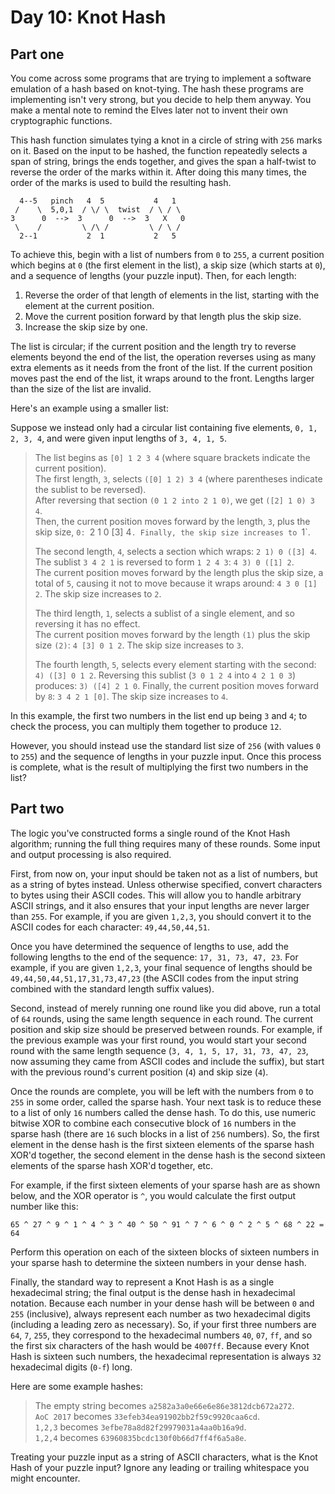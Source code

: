 # Day 10: Knot Hash
## Part one
You come across some programs that are trying to implement a software emulation of a hash based on knot-tying. The hash these programs are implementing isn't very strong, but you decide to help them anyway. You make a mental note to remind the Elves later not to invent their own cryptographic functions.

This hash function simulates tying a knot in a circle of string with `256` marks on it. Based on the input to be hashed, the function repeatedly selects a span of string, brings the ends together, and gives the span a half-twist to reverse the order of the marks within it. After doing this many times, the order of the marks is used to build the resulting hash.

```
  4--5   pinch   4  5           4   1
 /    \  5,0,1  / \/ \  twist  / \ / \
3      0  -->  3      0  -->  3   X   0
 \    /         \ /\ /         \ / \ /
  2--1           2  1           2   5
```

To achieve this, begin with a list of numbers from `0` to `255`, a current position which begins at `0` (the first element in the list), a skip size (which starts at `0`), and a sequence of lengths (your puzzle input). Then, for each length:

1. Reverse the order of that length of elements in the list, starting with the element at the current position.
2. Move the current position forward by that length plus the skip size.
3. Increase the skip size by one.

The list is circular; if the current position and the length try to reverse elements beyond the end of the list, the operation reverses using as many extra elements as it needs from the front of the list. If the current position moves past the end of the list, it wraps around to the front. Lengths larger than the size of the list are invalid.

Here's an example using a smaller list:

Suppose we instead only had a circular list containing five elements, `0, 1, 2, 3, 4`, and were given input lengths of `3, 4, 1, 5`.

> The list begins as `[0] 1 2 3 4` (where square brackets indicate the current position).  
> The first length, `3`, selects `([0] 1 2) 3 4` (where parentheses indicate the sublist to be reversed).  
> After reversing that section `(0 1 2 into 2 1 0)`, we get `([2] 1 0) 3 4`.  
> Then, the current position moves forward by the length, `3`, plus the skip size, `0: `2 1 0 [3] 4`. Finally, the skip size increases to `1`.  
>  
> The second length, `4`, selects a section which wraps: `2 1) 0 ([3] 4`.  
> The sublist `3 4 2 1` is reversed to form `1 2 4 3`: `4 3) 0 ([1] 2`.  
> The current position moves forward by the length plus the skip size, a total of `5`, causing it not to move because it wraps around: `4 3 0 [1] 2`. The skip size increases to `2`.  
>  
>  The third length, `1`, selects a sublist of a single element, and so reversing it has no effect.  
> The current position moves forward by the length `(1)` plus the skip size `(2)`: `4 [3] 0 1 2`. The skip size increases to `3`.
>  
> The fourth length, `5`, selects every element starting with the second: `4) ([3] 0 1 2`. Reversing this sublist (`3 0 1 2 4` into `4 2 1 0 3`) produces: `3) ([4] 2 1 0`.
> Finally, the current position moves forward by `8`: `3 4 2 1 [0]`. The skip size increases to `4`.

In this example, the first two numbers in the list end up being `3` and `4`; to check the process, you can multiply them together to produce `12`.

However, you should instead use the standard list size of `256` (with values `0` to `255`) and the sequence of lengths in your puzzle input. Once this process is complete, what is the result of multiplying the first two numbers in the list?

## Part two
The logic you've constructed forms a single round of the Knot Hash algorithm; running the full thing requires many of these rounds. Some input and output processing is also required.

First, from now on, your input should be taken not as a list of numbers, but as a string of bytes instead. Unless otherwise specified, convert characters to bytes using their ASCII codes. This will allow you to handle arbitrary ASCII strings, and it also ensures that your input lengths are never larger than `255`. For example, if you are given `1,2,3`, you should convert it to the ASCII codes for each character: `49,44,50,44,51`.

Once you have determined the sequence of lengths to use, add the following lengths to the end of the sequence: `17, 31, 73, 47, 23`. For example, if you are given `1,2,3`, your final sequence of lengths should be `49,44,50,44,51,17,31,73,47,23` (the ASCII codes from the input string combined with the standard length suffix values).

Second, instead of merely running one round like you did above, run a total of `64` rounds, using the same length sequence in each round. The current position and skip size should be preserved between rounds. For example, if the previous example was your first round, you would start your second round with the same length sequence (`3, 4, 1, 5, 17, 31, 73, 47, 23`, now assuming they came from ASCII codes and include the suffix), but start with the previous round's current position (`4`) and skip size (`4`).

Once the rounds are complete, you will be left with the numbers from `0` to `255` in some order, called the sparse hash. Your next task is to reduce these to a list of only `16` numbers called the dense hash. To do this, use numeric bitwise XOR to combine each consecutive block of `16` numbers in the sparse hash (there are `16` such blocks in a list of `256` numbers). So, the first element in the dense hash is the first sixteen elements of the sparse hash XOR'd together, the second element in the dense hash is the second sixteen elements of the sparse hash XOR'd together, etc.

For example, if the first sixteen elements of your sparse hash are as shown below, and the XOR operator is `^`, you would calculate the first output number like this:
```
65 ^ 27 ^ 9 ^ 1 ^ 4 ^ 3 ^ 40 ^ 50 ^ 91 ^ 7 ^ 6 ^ 0 ^ 2 ^ 5 ^ 68 ^ 22 = 64
```

Perform this operation on each of the sixteen blocks of sixteen numbers in your sparse hash to determine the sixteen numbers in your dense hash.

Finally, the standard way to represent a Knot Hash is as a single hexadecimal string; the final output is the dense hash in hexadecimal notation. Because each number in your dense hash will be between `0` and `255` (inclusive), always represent each number as two hexadecimal digits (including a leading zero as necessary). So, if your first three numbers are `64`, `7`, `255`, they correspond to the hexadecimal numbers `40`, `07`, `ff`, and so the first six characters of the hash would be `4007ff`. Because every Knot Hash is sixteen such numbers, the hexadecimal representation is always `32` hexadecimal digits (`0-f`) long.

Here are some example hashes:

> The empty string becomes `a2582a3a0e66e6e86e3812dcb672a272`.  
> `AoC 2017` becomes `33efeb34ea91902bb2f59c9920caa6cd`.  
> `1,2,3` becomes `3efbe78a8d82f29979031a4aa0b16a9d`.  
> `1,2,4` becomes `63960835bcdc130f0b66d7ff4f6a5a8e`.  

Treating your puzzle input as a string of ASCII characters, what is the Knot Hash of your puzzle input? Ignore any leading or trailing whitespace you might encounter.
